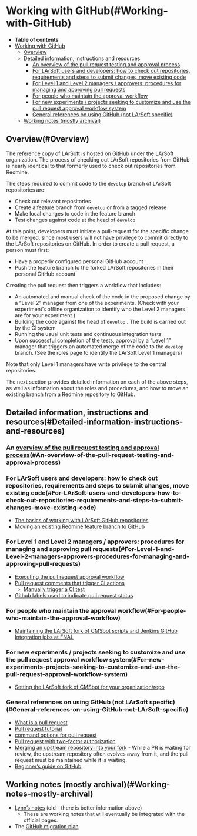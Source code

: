 Working with GitHub(#Working-with-GitHub)
============================================

-   **Table of contents**
-   [Working with GitHub](#Working-with-GitHub)
    -   [Overview](#Overview)
    -   [Detailed information, instructions and resources](#Detailed-information-instructions-and-resources)
        -   [An overview of the pull request testing and approval process](#An-overview-of-the-pull-request-testing-and-approval-process)
        -   [For LArSoft users and developers: how to check out repositories, requirements and steps to submit changes, move existing code](#For-LArSoft-users-and-developers-how-to-check-out-repositories-requirements-and-steps-to-submit-changes-move-existing-code)
        -   [For Level 1 and Level 2 managers / approvers: procedures for managing and approving pull requests](#For-Level-1-and-Level-2-managers-approvers-procedures-for-managing-and-approving-pull-requests)
        -   [For people who maintain the approval workflow](#For-people-who-maintain-the-approval-workflow)
        -   [For new experiments / projects seeking to customize and use the pull request approval workflow system](#For-new-experiments-projects-seeking-to-customize-and-use-the-pull-request-approval-workflow-system)
        -   [General references on using GitHub (not LArSoft specific)](#General-references-on-using-GitHub-not-LArSoft-specific)
    -   [Working notes (mostly archival)](#Working-notes-mostly-archival)

Overview(#Overview)
----------------------

The reference copy of LArSoft is hosted on GitHub under the LArSoft organization. The process of checking out LArSoft repositories from GitHub is nearly identical to that formerly used to check out repositories from Redmine.

The steps required to commit code to the `develop` branch of LArSoft repositories are:

-   Check out relevant repositories
-   Create a feature branch from `develop` or from a tagged release
-   Make local changes to code in the feature branch
-   Test changes against code at the head of `develop`

At this point, developers must initiate a pull-request for the specific change to be merged, since most users will not have privilege to commit directly to the LArSoft repositories on GitHub. In order to create a pull request, a person must first:

-   Have a properly configured personal GitHub account
-   Push the feature branch to the forked LArSoft repositories in their personal GitHub account

Creating the pull request then triggers a workflow that includes:

-   An automated and manual check of the code in the proposed change by a “Level 2” manager from one of the experiments. (Check with your experiment’s offline organization to identify who the Level 2 managers are for your experiment.)
-   Building the code against the head of `develop` . The build is carried out by the CI system
-   Running the usual unit tests and continuous integration tests
-   Upon successful completion of the tests, approval by a “Level 1” manager that triggers an automated merge of the code to the `develop` branch. (See the roles page to identify the LArSoft Level 1 managers)

Note that only Level 1 managers have write privilege to the central repositories.

The next section provides detailed information on each of the above steps, as well as information about the roles and procedures, and how to move an existing branch from a Redmine repository to GitHub.

Detailed information, instructions and resources(#Detailed-information-instructions-and-resources)
-----------------------------------------------------------------------------------------------------

### An [overview of the pull request testing and approval process](Pull_request_testing_and_approval_workflow)(#An-overview-of-the-pull-request-testing-and-approval-process)

### For LArSoft users and developers: how to check out repositories, requirements and steps to submit changes, move existing code(#For-LArSoft-users-and-developers-how-to-check-out-repositories-requirements-and-steps-to-submit-changes-move-existing-code)

-   [The basics of working with LArSoft GitHub repositories](WorkingWithLArSoftGithubRepos)
-   [Moving an existing Redmine feature branch to GitHub](Migrating_Redmine_Feature_Branches)

### For Level 1 and Level 2 managers / approvers: procedures for managing and approving pull requests(#For-Level-1-and-Level-2-managers-approvers-procedures-for-managing-and-approving-pull-requests)

-   [Executing the pull request approval workflow](Executing_the_pull_request_approval_workflow)
-   [Pull request comments that trigger CI actions](Pull_request_comments_that_trigger_CI_actions)
    -   [Manually trigger a CI test](Manually_trigger_a_CI_test)
-   [Github labels used to indicate pull request status](Github_labels_used_to_indicate_pull_request_status)

### For people who maintain the approval workflow(#For-people-who-maintain-the-approval-workflow)

-   [Maintaining the LArSoft fork of CMSbot scripts and Jenkins GitHub Integration jobs at FNAL](Maintaining_CMSbot_scripts_and_Jenkins_jobs)

### For new experiments / projects seeking to customize and use the pull request approval workflow system(#For-new-experiments-projects-seeking-to-customize-and-use-the-pull-request-approval-workflow-system)

-   [Setting the LArSoft fork of CMSbot for your organization/repo](SetupCMSbotScriptsYourOrg)

### General references on using GitHub (not LArSoft specific)(#General-references-on-using-GitHub-not-LArSoft-specific)

-   [What is a pull request](https://docs.github.com/en/github/collaborating-with-issues-and-pull-requests/about-pull-requests)
-   [Pull request tutorial](https://yangsu.github.io/pull-request-tutorial/)
-   [command options for pull request](https://git-scm.com/docs/git-request-pull)
-   [Pull request with two-factor authorization](https://docs.github.com/en/github/authenticating-to-github/accessing-github-using-two-factor-authentication)
-   [Merging an upstream repository into your fork](https://docs.github.com/en/github/collaborating-with-issues-and-pull-requests/merging-an-upstream-repository-into-your-fork) - While a PR is waiting for review, the upstream repository often evolves away from it, and the pull request must be maintained while it is waiting.
-   [Beginner’s guide on GitHub](https://mvthanoshan.medium.com/ubuntu-a-beginners-guide-to-git-github-44a2d2fda0b8)

Working notes (mostly archival)(#Working-notes-mostly-archival)
------------------------------------------------------------------

-   [Lynn’s notes](Lynn's_notes) (old - there is better information above)
    -   These are working notes that will eventually be integrated with the official pages.
-   The [GitHub migration plan](GitHub_migration_plan)
